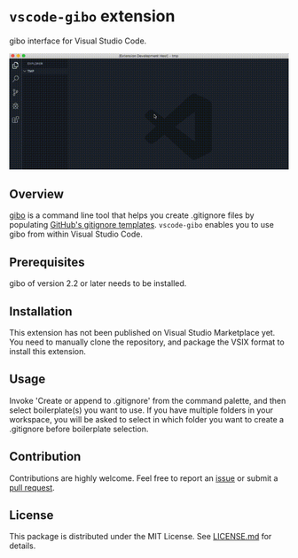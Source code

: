 # `vscode-gibo` extension
gibo interface for Visual Studio Code.

![demo][]

## Overview
[gibo][] is a command line tool that helps you create .gitignore files by populating [GitHub's gitignore templates][github/gitignore].
`vscode-gibo` enables you to use gibo from within Visual Studio Code.

## Prerequisites
gibo of version 2.2 or later needs to be installed.

## Installation
This extension has not been published on Visual Studio Marketplace yet.
You need to manually clone the repository, and package the VSIX format to install this extension.

## Usage
Invoke 'Create or append to .gitignore' from the command palette, and then select boilerplate(s) you want to use.
If you have multiple folders in your workspace, you will be asked to select in which folder you want to create a .gitignore before boilerplate selection. 

## Contribution
Contributions are highly welcome. Feel free to report an [issue][] or submit a [pull request][].
 
## License
This package is distributed under the MIT License.
See [LICENSE.md](./LICENSE.md) for details.

[demo]: ./demo.gif
[gibo]: https://github.com/simonwhitaker/gibo
[github/gitignore]: https://github.com/github/gitignore
[issue]: https://github.com/yudai-nkt/vscode-gibo/issues
[pull request]: https://github.com/yudai-nkt/vscode-gibo/pulls
